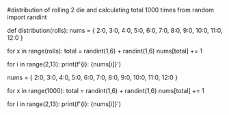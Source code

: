 #distribution of rolling 2 die and calculating total 1000 times
from random import randint

def distribution(rolls):
  nums = {
    2:0,
    3:0,
    4:0,
    5:0,
    6:0,
    7:0,
    8:0,
    9:0,
    10:0,
    11:0,
    12:0
  }

  for x in range(rolls):
    total = randint(1,6) + randint(1,6)
    nums[total] += 1

  for i in range(2,13):
    print(f'{i}: {nums[i]}')




nums = {
  2:0,
  3:0,
  4:0,
  5:0,
  6:0,
  7:0,
  8:0,
  9:0,
  10:0,
  11:0,
  12:0
}

for x in range(1000):
  total = randint(1,6) + randint(1,6)
  nums[total] += 1

for i in range(2,13):
  print(f'{i}: {nums[i]}')
